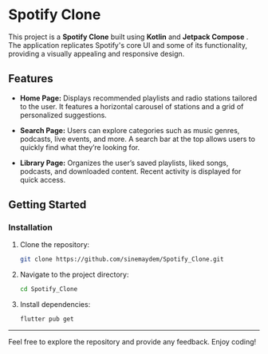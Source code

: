 # Spotify Clone

This project is a **Spotify Clone** built using **Kotlin** and **Jetpack Compose** . The application replicates Spotify's core UI and some of its functionality, providing a visually appealing and responsive design.

## Features

- **Home Page:** Displays recommended playlists and radio stations tailored to the user. It features a horizontal carousel of stations and a grid of personalized suggestions.

- **Search Page:** Users can explore categories such as music genres, podcasts, live events, and more. A search bar at the top allows users to quickly find what they’re looking for.

- **Library Page:** Organizes the user’s saved playlists, liked songs, podcasts, and downloaded content. Recent activity is displayed for quick access.


## Getting Started

### Installation
1. Clone the repository:
   ```bash
   git clone https://github.com/sinemaydem/Spotify_Clone.git
   ```
2. Navigate to the project directory:
   ```bash
   cd Spotify_Clone
   ```
3. Install dependencies:
   ```bash
   flutter pub get
   ```

---

Feel free to explore the repository and provide any feedback. Enjoy coding!

